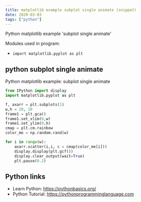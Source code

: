 ```yaml
---
title: matplotlib example subplot single animate (snippet)
date: 2020-03-03
tags: ["python"]
---
```

Python matplotlib example 'subplot single animate'


Modules used in program: 
* `import matplotlib.pyplot as plt`

## python subplot single animate

Python matplotlib example: subplot single animate

```python
from IPython import display
import matplotlib.pyplot as plt

f, axarr = plt.subplots(1)
w,h = 20, 20
frame1 = plt.gca()
frame1.set_xlim(0,w)
frame1.set_ylim(0,h)
cmap = plt.cm.rainbow
color_me = np.random.rand(w)

for i in range(w):
	axarr.scatter(i,i, c = cmap(color_me[i]))
	display.display(plt.gcf())
	display.clear_output(wait=True)
	plt.pause(0.2)

```

## Python links

- Learn Python: https://pythonbasics.org/
- Python Tutorial: https://pythonprogramminglanguage.com
